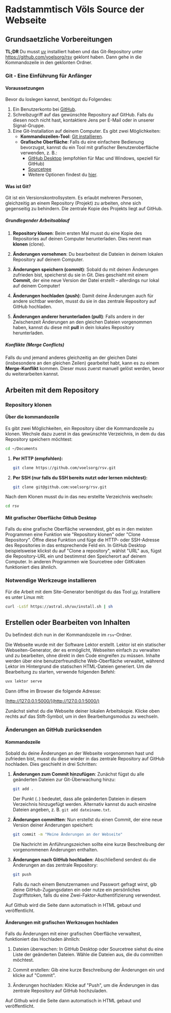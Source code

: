 # Radstammtisch Völs Source der Webseite

## Grundsaetzliche Vorbereitungen

**TL;DR** Du musst [uv](https://docs.astral.sh/uv/) installiert haben und das Git-Repository unter https://github.com/voelsorg/rsv geklont haben. Dann gehe in die Kommandozeile in den geklonten Ordner.

### Git - Eine Einführung für Anfänger

#### Voraussetzungen

Bevor du loslegen kannst, benötigst du Folgendes:

1. Ein Benutzerkonto bei [GitHub](https://github.com/signup).
2. Schreibzugriff auf das gewünschte Repository auf GitHub. Falls du diesen noch nicht hast, kontaktiere Jens per E-Mail oder in unserer Signal-Gruppe.
3. Eine Git-Installation auf deinem Computer. Es gibt zwei Möglichkeiten:
   - **Kommandozeilen-Tool**: [Git installieren](https://docs.github.com/de/get-started/getting-started-with-git/set-up-git).
   - **Grafische Oberfläche**: Falls du eine einfachere Bedienung bevorzugst, kannst du ein Tool mit grafischer Benutzeroberfläche verwenden, z. B.:
     - [GitHub Desktop](https://github.com/apps/desktop) (empfohlen für Mac und Windows, speziell für GitHub)
     - [Sourcetree](https://www.sourcetreeapp.com/)
     - Weitere Optionen findest du [hier](https://git-scm.com/downloads/guis).

#### Was ist Git?

Git ist ein Versionskontrollsystem. Es erlaubt mehreren Personen, gleichzeitig an einem Repository (Projekt) zu arbeiten, ohne sich gegenseitig zu behindern. Die zentrale Kopie des Projekts liegt auf GitHub.

##### Grundlegender Arbeitsablauf

1. **Repository klonen**: Beim ersten Mal musst du eine Kopie des Repositories auf deinen Computer herunterladen. Dies nennt man **klonen** (clone).

2. **Änderungen vornehmen**: Du bearbeitest die Dateien in deinem lokalen Repository auf deinem Computer.

3. **Änderungen speichern (commit)**: Sobald du mit deinen Änderungen zufrieden bist, speicherst du sie in Git. Dies geschieht mit einem **Commit**, der eine neue Version der Datei erstellt – allerdings nur lokal auf deinem Computer!

4. **Änderungen hochladen (push)**: Damit deine Änderungen auch für andere sichtbar werden, musst du sie in das zentrale Repository auf GitHub hochladen.

5. **Änderungen anderer herunterladen (pull)**: Falls andere in der Zwischenzeit Änderungen an den gleichen Dateien vorgenommen haben, kannst du diese mit **pull** in dein lokales Repository herunterladen.

##### Konflikte (Merge Conflicts)

Falls du und jemand anderes gleichzeitig an der gleichen Datei (insbesondere an den gleichen Zeilen) gearbeitet habt, kann es zu einem **Merge-Konflikt** kommen. Dieser muss zuerst manuell gelöst werden, bevor du weiterarbeiten kannst.


## Arbeiten mit dem Repository

### Repository klonen

#### Über die kommandozeile

Es gibt zwei Möglichkeiten, ein Repository über die Kommandozeile zu klonen. Wechsle dazu zuerst in das gewünschte Verzeichnis, in dem du das Repository speichern möchtest:

```bash
cd ~/Documents
```

1. **Per HTTP (empfohlen):**
   ```bash
   git clone https://github.com/voelsorg/rsv.git
   ```
2. **Per SSH (nur falls du SSH bereits nutzt oder lernen möchtest):**
   ```bash
   git clone git@github.com:voelsorg/rsv.git
   ```

Nach dem Klonen musst du in das neu erstellte Verzeichnis wechseln:

```bash
cd rsv
```

#### Mit grafischer Oberfläche Github Desktop

Falls du eine grafische Oberfläche verwendest, gibt es in den meisten Programmen eine Funktion wie "Repository klonen" oder "Clone Repository".
Öffne diese Funktion und füge die HTTP- oder SSH-Adresse des Repositories in das entsprechende Feld ein.
In GitHub Desktop beispielsweise klickst du auf "Clone a repository", wählst "URL" aus, fügst die Repository-URL ein und bestimmst den Speicherort auf deinem Computer.
In anderen Programmen wie Sourcetree oder GitKraken funktioniert dies ähnlich.

### Notwendige Werkzeuge installieren

Für die Arbeit mit dem Site-Generator benötigst du das Tool [uv](https://docs.astral.sh/uv/). Installiere es unter Linux mit:

```bash
curl -LsSf https://astral.sh/uv/install.sh | sh
```

## Erstellen oder Bearbeiten von Inhalten

Du befindest dich nun in der Kommandozeile im `rsv`-Ordner.

Die Webseite wurde mit der Software Lektor erstellt.
Lektor ist ein statischer Webseiten-Generator, der es ermöglicht, Webseiten einfach zu verwalten und zu bearbeiten, ohne direkt in den Code eingreifen zu müssen.
Inhalte werden über eine benutzerfreundliche Web-Oberfläche verwaltet, während Lektor im Hintergrund die statischen HTML-Dateien generiert.
Um die Bearbeitung zu starten, verwende folgenden Befehl:

```bash
uvx lektor serve
```

Dann öffne im Browser die folgende Adresse:

[http://127.0.0.1:5000/](http://127.0.0.1:5000/)

Zunächst siehst du die Webseite deiner lokalen Arbeitskopie. Klicke oben rechts auf das Stift-Symbol, um in den Bearbeitungsmodus zu wechseln.



### Änderungen an GitHub zurücksenden

#### Kommandozeile

Sobald du deine Änderungen an der Webseite vorgenommen hast und zufrieden bist, musst du diese wieder in das zentrale Repository auf GitHub hochladen. Dies geschieht in drei Schritten:

1. **Änderungen zum Commit hinzufügen**: Zunächst fügst du alle geänderten Dateien zur Git-Überwachung hinzu:

   ```bash
   git add .
   ```

   Der Punkt (`.`) bedeutet, dass alle geänderten Dateien in diesem Verzeichnis hinzugefügt werden. Alternativ kannst du auch einzelne Dateien angeben, z. B. `git add dateiname.txt`.

2. **Änderungen committen**: Nun erstellst du einen Commit, der eine neue Version deiner Änderungen speichert:

   ```bash
   git commit -m "Meine Änderungen an der Webseite"
   ```

   Die Nachricht im Anführungszeichen sollte eine kurze Beschreibung der vorgenommenen Änderungen enthalten.

3. **Änderungen nach GitHub hochladen**: Abschließend sendest du die Änderungen an das zentrale Repository:

   ```bash
   git push
   ```

   Falls du nach einem Benutzernamen und Passwort gefragt wirst, gib deine GitHub-Zugangsdaten ein oder nutze ein persönliches Zugriffstoken, falls du eine Zwei-Faktor-Authentifizierung verwendest.

Auf Github wird die Seite dann automatisch in HTML gebaut und veröffentlicht.


#### Änderungen mit grafischen Werkzeugen hochladen

Falls du Änderungen mit einer grafischen Oberfläche verwaltest, funktioniert das Hochladen ähnlich:

1. Dateien überwachen: In GitHub Desktop oder Sourcetree siehst du eine Liste der geänderten Dateien. Wähle die Dateien aus, die du committen möchtest.

2. Commit erstellen: Gib eine kurze Beschreibung der Änderungen ein und klicke auf "Commit".

3. Änderungen hochladen: Klicke auf "Push", um die Änderungen in das zentrale Repository auf GitHub hochzuladen.

Auf Github wird die Seite dann automatisch in HTML gebaut und veröffentlicht.
